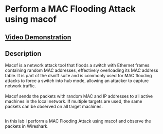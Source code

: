 <h1>Perform a MAC Flooding Attack using macof</h1>

 ## [Video Demonstration](https://drive.google.com/file/d/1mZ6HTZW-fkZRlJFb354HBnNDQg95EXE1/view?usp=sharing)

<h2>Description</h2>
Macof is a network attack tool that floods a switch with Ethernet frames containing random MAC addresses, effectively overloading its MAC address table. It is part of the dsniff suite and is commonly used for MAC flooding attacks to force a switch into hub mode, allowing an attacker to capture network traffic. <br><br>
Macof sends the packets with random MAC and IP addresses to all active machines in the local network. If multiple targets are used, the same packets can be observed on all target machines.<br><br>

In this lab I perform a MAC Flooding Attack using macof and observe the packets in Wireshark. 
<br />

